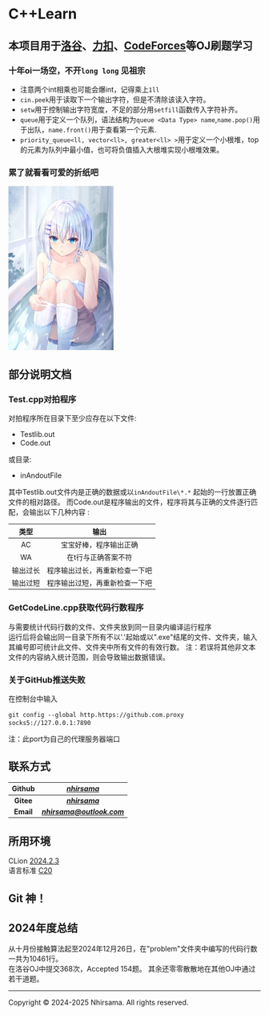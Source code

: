 # C++Learn
## 本项目用于[洛谷](https://www.luogu.com.cn/)、[力扣](https://leetcode.cn/)、[CodeForces](https://codeforces.com/)等OJ刷题学习
### 十年oi一场空，不开`long long` 见祖宗
-  注意两个int相乘也可能会爆int，记得乘上`1ll`
- `cin.peek`用于读取下一个输出字符，但是不清除该读入字符。
- `setw`用于控制输出字符宽度，不足的部分用`setfill`函数传入字符补齐。
- `queue`用于定义一个队列，语法结构为`queue <Data Type> name`,`name.pop()`用于出队，`name.front()`用于查看第一个元素.
- `priority_queue<ll, vector<ll>, greater<ll> >`用于定义一个小根堆，top的元素为队列中最小值，也可将负值插入大根堆实现小根堆效果。
### 累了就看看可爱的折纸吧

<img src=".\image\Origami_1.webp" alt="折纸喵~" style="zoom:35%;" /> 

## 部分说明文档
### Test.cpp对拍程序
对拍程序所在目录下至少应存在以下文件:
- Testlib.out
- Code.out

或目录:

- inAndoutFile

其中Testlib.out文件内是正确的数据或以`inAndoutFile\*.*`
起始的一行放置正确文件的相对路径。
而Code.out是程序输出的文件，程序将其与正确的文件逐行匹配，会输出以下几种内容 :

|  类型  |       输出        |
|:----:|:---------------:|
|  AC  |   宝宝好棒，程序输出正确   |
|  WA  |   在t行与正确答案不符    |
| 输出过长 | 程序输出过长，再重新检查一下吧 |
| 输出过短 | 程序输出过短，再重新检查一下吧 |

### GetCodeLine.cpp获取代码行数程序
与需要统计代码行数的文件、文件夹放到同一目录内编译运行程序  
运行后将会输出同一目录下所有不以'.'起始或以".exe"结尾的文件、文件夹，输入其编号即可统计此文件、文件夹中所有文件的有效行数。
注：若误将其他非文本文件的内容纳入统计范围，则会导致输出数据错误。
### 关于GitHub推送失败
在控制台中输入
```
git config --global http.https://github.com.proxy socks5://127.0.0.1:7890
```
注：此port为自己的代理服务器端口

## 联系方式
|  Github   |  *[nhirsama](https://github.com/nhirsama)*   |
| :-------: | :------------------------------------------: |
| **Gitee** | ***[nhirsama](https://gitee.com/nhirsama)*** |
| **Email** |        ***[nhirsama@outlook.com]()***        |

## 所用环境
CLion [2024.2.3](https://www.jetbrains.com.cn/clion/whatsnew/)  
语言标准 [C20](https://zh.cppreference.com/w/c/23)  

## Git 神！

## 2024年度总结
从十月份接触算法起至2024年12月26日，在"problem"文件夹中编写的代码行数一共为10461行。  
在洛谷OJ中提交368次，Accepted 154题。
其余还零零散散地在其他OJ中通过若干道题。

-------------------------------------

Copyright © 2024-2025 Nhirsama. All rights reserved. 

